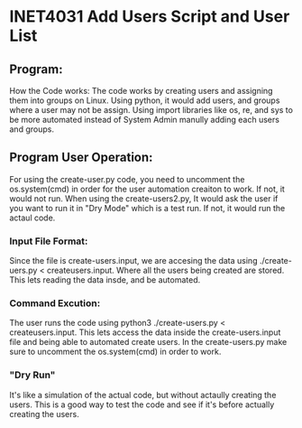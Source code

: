 # INET4031 Add Users Script and User List

## Program:
How the Code works: 
The code works by creating users and assigning them into groups on Linux.
Using python, it would add users, and groups where a user may not be assign.
Using import libraries like os, re, and sys to be more automated instead of System Admin manully adding each users and groups.

## Program User Operation:
For using the create-user.py code, you need to uncomment the os.system(cmd) in order for the user automation creaiton to work. If not, it would not run. When using the create-users2.py, It would ask the user if you want to run it in "Dry Mode" which is a test run. If not, it would run the actaul code.

### Input File Format:
Since the file is create-users.input, we are accesing the data using ./create-uers.py < createusers.input. Where all the users being created are stored. This lets reading the data insde, and be automated. 

### Command Excution:
The user runs the code using python3 ./create-users.py < createusers.input. This lets access the data inside the create-users.input file and being able to automated create users. In the create-users.py make sure to uncomment the os.system(cmd) in order to work.

### "Dry Run"
It's like a simulation of the actual code, but without actaully creating the users. This is a good way to test the code and see if it's before actually creating the users. 

